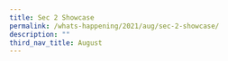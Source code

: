 ```yaml
---
title: Sec 2 Showcase
permalink: /whats-happening/2021/aug/sec-2-showcase/
description: ""
third_nav_title: August
---
```

